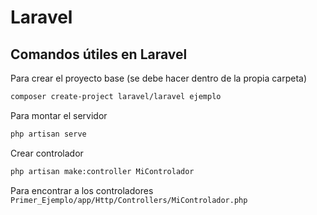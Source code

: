 # Laravel

## Comandos útiles en Laravel
Para crear el proyecto base (se debe hacer dentro de la propia carpeta)
```bash
composer create-project laravel/laravel ejemplo
```

Para montar el servidor
```bash
php artisan serve
```

Crear controlador
```bash
php artisan make:controller MiControlador
```

Para encontrar a los controladores ``Primer_Ejemplo/app/Http/Controllers/MiControlador.php``